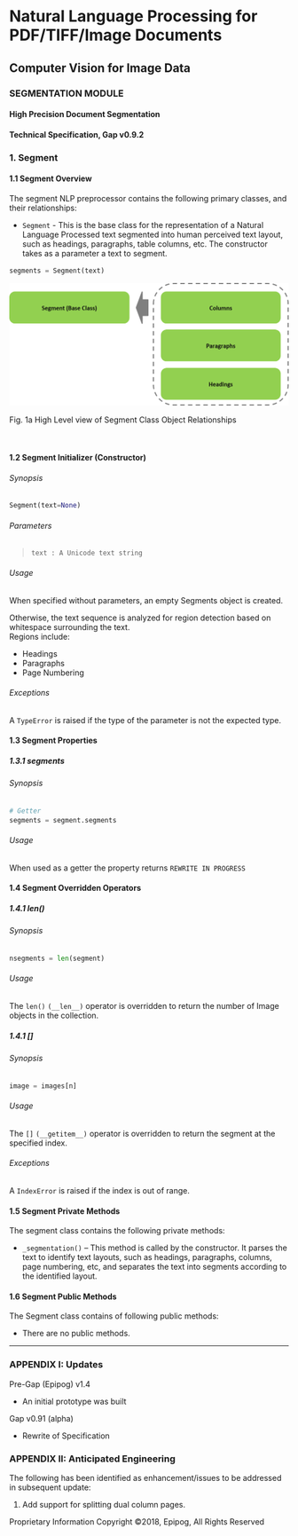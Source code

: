 # Natural Language Processing for PDF/TIFF/Image Documents  
## Computer Vision for Image Data  

### SEGMENTATION MODULE  

#### High Precision Document Segmentation  
#### Technical Specification, Gap v0.9.2  

### 1.  Segment
#### 1.1  Segment Overview

The segment NLP preprocessor contains the following primary classes, and their relationships:

+ `Segment` - This is the base class for the representation of a Natural Language Processed text segmented into human perceived text layout, such as headings, paragraphs, table columns, etc. The constructor takes as a parameter a text to segment.

```python
segments = Segment(text)
```

  ![segment_relationships](../img/specs/segment_relationships.png)

Fig. 1a High Level view of Segment Class Object Relationships

 
#### 1.2  Segment Initializer (Constructor)

###### Synopsis

```python
Segment(text=None)
```
###### Parameters
>     text : A Unicode text string

###### Usage

When specified without parameters, an empty Segments object is created.

Otherwise, the text sequence is analyzed for region detection based on whitespace surrounding the text.  
Regions include:

+	Headings
+	Paragraphs
+	Page Numbering

###### Exceptions

A `TypeError` is raised if the type of the parameter is not the expected type.

#### 1.3  Segment Properties
##### 1.3.1  segments

###### Synopsis

```python
# Getter
segments = segment.segments			
```

###### Usage

When used as a getter the property returns `REWRITE IN PROGRESS`

#### 1.4  Segment Overridden Operators

##### 1.4.1  len()

###### Synopsis

```python
nsegments = len(segment)
```

###### Usage

The `len()` `(__len__)` operator is overridden to return the number of Image objects in the collection.

##### 1.4.1  []

###### Synopsis

```python
image = images[n] 
```

###### Usage

The `[]` `(__getitem__)` operator is overridden to return the segment at the specified index. 

###### Exceptions

A `IndexError` is raised if the index is out of range.

#### 1.5  Segment Private Methods

The segment class contains the following private methods:

+ `_segmentation()` – This method is called by the constructor. It parses the text to identify text layouts, such as headings, paragraphs, columns, page numbering, etc, and separates the text into segments according to the identified layout.

#### 1.6  Segment Public Methods

The Segment class contains of following public methods:

+ There are no public methods. 

---
### APPENDIX I: Updates

Pre-Gap (Epipog) v1.4
+	An initial prototype was built

Gap v0.91 (alpha)
+	Rewrite of Specification 

### APPENDIX II: Anticipated Engineering

The following has been identified as enhancement/issues to be addressed in subsequent update:

1.  Add support for splitting dual column pages.

Proprietary Information
Copyright ©2018, Epipog, All Rights Reserved
